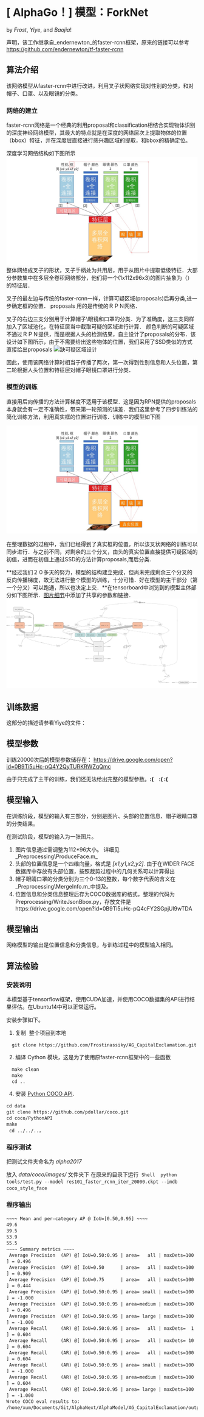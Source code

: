 # [ AlphaGo！] 模型：ForkNet
by _Frost_, _Yiye_, and _Baojia_!

声明，该工作继承自_endernewton_的faster-rcnn框架，原来的链接可以参考 https://github.com/endernewton/tf-faster-rcnn

## 算法介绍
该网络模型从faster-rcnn中进行改进，利用叉子状网络实现对性别的分类，和对帽子、口罩、以及眼镜的分类。

### 网络的建立
faster-rcnn网络是一个经典的利用proposal和classification相结合实现物体识别的深度神经网络模型，其最大的特点就是在深度的网络层次上提取物体的位置（bbox）特征，并在深度层直接进行感兴趣区域的提取，和bbox的精确定位。

深度学习网络结构如下图所示
![模型结构](https://raw.githubusercontent.com/Frostinassiky/AG_CapitalExclamation/AlphaNext/img/Slide2.JPG)
整体网络成叉子的形状，叉子手柄处为共用层，用于从图片中提取低级特征．大部分参数集中在多层全卷积网络部分，他们将一个(1x112x96x3)的图片抽象为（）的特征层．

叉子的最左边与传统的faster-rcnn一样，计算可疑区域(proposals)后再分类,进一步确定框的位置．
proposals 用的是传统的ＲＰＮ网络．

叉子的右边三支分别用于计算帽子\眼镜和口罩的分类．为了准确度，这三支同样加入了区域池化，在特征层当中截取可疑的区域进行计算．
颜色判断的可疑区域不通过ＲＰＮ提供，而是根据人头的检测结果，自主设计了proposals的分布．该设计如下图所示，由于不需要给出这些物体的位置，我们采用了SSD类似的方式直接给出proposals
![缺可疑区域设计]()

因此，使用该网络计算时相当于传播了两次，第一次得到性别信息和人头位置，第二轮根据人头位置和特征层对帽子眼镜口罩进行分类．

### 模型的训练
直接用后向传播的方法计算梯度不适用于该模型．这是因为RPN提供的proposals本身就会有一定不准确性，带来第一轮预测的误差．我们这里参考了四步训练法的简化训练方法，利用真实框的位置进行训练．训练中的模型如下图

![训练模型结构](https://raw.githubusercontent.com/Frostinassiky/AG_CapitalExclamation/AlphaNext/img/Slide1.JPG)

在整理数据的过程中，我们已经得到了真实框的位置，所以该叉状网络的训练可以同步进行．与之前不同，对剩余的三个分叉，由头的真实位置直接提供可疑区域的初值，进而在初值上通过SSD的方法计算proposals,而后分类．

**经过我们２０多天的努力，模型的结构建立完成，但尚未完成剩余三个分叉的反向传播梯度，故无法进行整个模型的训练，十分可惜．好在模型的主干部分（第一个分叉）可以跑通，所以也决定上交．**在tensorboard中浏览到的模型主体部分如下图所示．[图片细节](/img/fork.png)中添加了共享的参数和链接．
![实际模型（tensorflow）](https://raw.githubusercontent.com/Frostinassiky/AG_CapitalExclamation/AlphaNext/img/fork_main.png)

## 训练数据
这部分的描述请参看Yiye的文件：
## 模型参数
训练20000次后的模型参数储存在：
https://drive.google.com/open?id=0B9Ti5uHc-pQ4Y2QyTURKRWZqQmc

由于只完成了主干的训练，我们还无法给出完整的模型参数。**:(　:( :(**

## 模型输入
在训练阶段，模型的输入有三部分，分别是图片、头部的位置信息、帽子眼睛口罩的分类结果。

在测试阶段，模型的输入为一张图片。

1. 图片信息通过需调整为112\*96大小。 详细见_Preprocessing\ProduceFace.m_
2. 头部的位置信息是一个四维向量，格式是 _[x1,y1,x2,y2]_. 由于在WIDER FACE数据库中存放有头部位置，按照裁剪过程中的几何关系可以计算得出
3. 帽子眼睛口罩的分类分别为三个0-13的整数，每个数字代表的含义在_Preprocessing\MergeInfo.m_中提及。
4. 位置信息和分类信息整理后存为COCO数据库的格式，整理的代码为 Preprocessing/WriteJsonBbox.py，存放文件是https://drive.google.com/open?id=0B9Ti5uHc-pQ4cFY2SGpjUl9wTDA


## 模型输出
网络模型的输出是位置信息和分类信息，与训练过程中的模型输入相同。

## 算法检验
### 安装说明
本模型基于tensorflow框架，使用CUDA加速，并使用COCO数据集的API进行结果评估。在Ubuntu14中可以正常运行。

安装步骤如下。
1. 复制  整个项目到本地
```Shell
  git clone https://github.com/Frostinassiky/AG_CapitalExclamation.git
  ```

2. 编译 Cython 模块，这是为了使用原faster-rcnn框架中的一些函数
```Shell
  make clean
  make
  cd ..
  ```

4. 安装 [Python COCO API](https://github.com/pdollar/coco). 
  ```Shell
  cd data
  git clone https://github.com/pdollar/coco.git
  cd coco/PythonAPI
  make
  cd ../../..，
 ```

### 程序测试
把测试文件夹命名为 _alpha2017_

放入 _data/coco/images/_ 文件夹下
在原来的目录下运行
  ```Shell
  python tools/test.py --model res101_faster_rcnn_iter_20000.ckpt --imdb coco_style_face
   ```
### 程序输出
```Shell
~~~~ Mean and per-category AP @ IoU=[0.50,0.95] ~~~~
49.6
39.5
53.9
55.5
~~~~ Summary metrics ~~~~
 Average Precision  (AP) @[ IoU=0.50:0.95 | area=   all | maxDets=100 ] = 0.496
 Average Precision  (AP) @[ IoU=0.50      | area=   all | maxDets=100 ] = 0.909
 Average Precision  (AP) @[ IoU=0.75      | area=   all | maxDets=100 ] = 0.444
 Average Precision  (AP) @[ IoU=0.50:0.95 | area= small | maxDets=100 ] = -1.000
 Average Precision  (AP) @[ IoU=0.50:0.95 | area=medium | maxDets=100 ] = 0.496
 Average Precision  (AP) @[ IoU=0.50:0.95 | area= large | maxDets=100 ] = -1.000
 Average Recall     (AR) @[ IoU=0.50:0.95 | area=   all | maxDets=  1 ] = 0.604
 Average Recall     (AR) @[ IoU=0.50:0.95 | area=   all | maxDets= 10 ] = 0.604
 Average Recall     (AR) @[ IoU=0.50:0.95 | area=   all | maxDets=100 ] = 0.604
 Average Recall     (AR) @[ IoU=0.50:0.95 | area= small | maxDets=100 ] = -1.000
 Average Recall     (AR) @[ IoU=0.50:0.95 | area=medium | maxDets=100 ] = 0.604
 Average Recall     (AR) @[ IoU=0.50:0.95 | area= large | maxDets=100 ] = -1.000
Wrote COCO eval results to: /home/xum/Documents/Git/AlphaNext/AlphaModel/AG_CapitalExclamation/output/default/coco_2017_alpha/default/res101_faster_rcnn_iter_20000/detection_results.pkl
 ```
